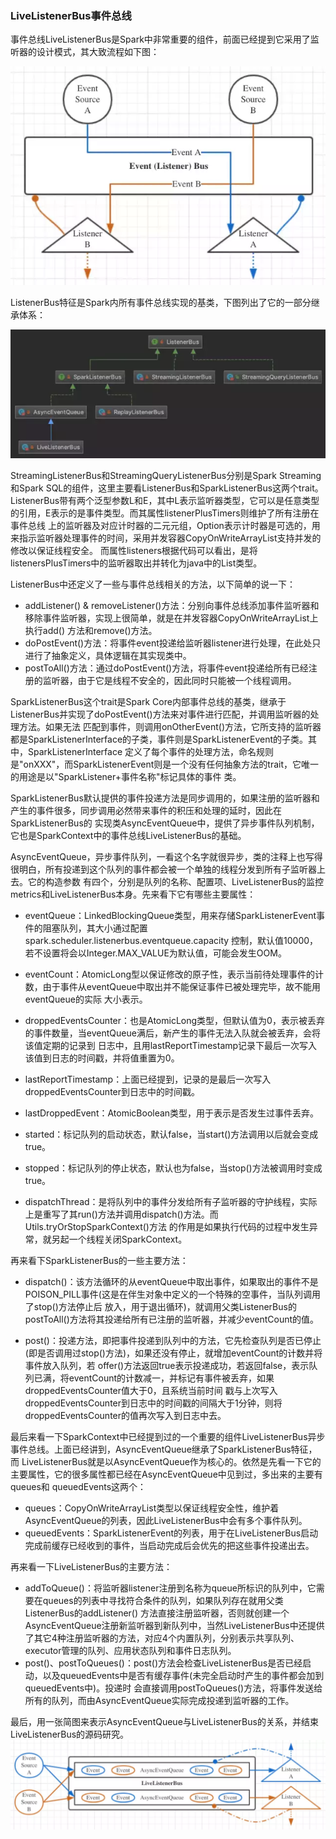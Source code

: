 ### LiveListenerBus事件总线

事件总线LiveListenerBus是Spark中非常重要的组件，前面已经提到它采用了监听器的设计模式，其大致流程如下图：

![LiveListenerBus事件总线](../image/livelistenerbus.png "LiveListenerBus事件总线")

ListenerBus特征是Spark内所有事件总线实现的基类，下图列出了它的一部分继承体系：

![ListenerBus事件总线](../image/listenerbus.png "ListenerBus继承体系")

StreamingListenerBus和StreamingQueryListenerBus分别是Spark Streaming和Spark SQL的组件，这里主要看ListenerBus和SparkListenerBus这两个trait。
ListenerBus带有两个泛型参数L和E，其中L表示监听器类型，它可以是任意类型的引用，E表示的是事件类型。而其属性listenerPlusTimers则维护了所有注册在事件总线
上的监听器及对应计时器的二元元组，Option表示计时器是可选的，用来指示监听器处理事件的时间，采用并发容器CopyOnWriteArrayList支持并发的修改以保证线程安全。
而属性listeners根据代码可以看出，是将listenersPlusTimers中的监听器取出并转化为java中的List类型。

ListenerBus中还定义了一些与事件总线相关的方法，以下简单的说一下：
  * addListener() & removeListener()方法：分别向事件总线添加事件监听器和移除事件监听器，实现上很简单，就是在并发容器CopyOnWriteArrayList上执行add()
  方法和remove()方法。
  * doPostEvent()方法：将事件event投递给监听器listener进行处理，在此处只进行了抽象定义，具体逻辑在其实现类中。
  * postToAll()方法：通过doPostEvent()方法，将事件event投递给所有已经注册的监听器，由于它是线程不安全的，因此同时只能被一个线程调用。

SparkListenerBus这个trait是Spark Core内部事件总线的基类，继承于ListenerBus并实现了doPostEvent()方法来对事件进行匹配，并调用监听器的处理方法。如果无法
匹配到事件，则调用onOtherEvent()方法，它所支持的监听器都是SparkListenerInterface的子类，事件则是SparkListenerEvent的子类。其中，SparkListenerInterface
定义了每个事件的处理方法，命名规则是"onXXX"，而SparkListenerEvent则是一个没有任何抽象方法的trait，它唯一的用途是以"SparkListener+事件名称"标记具体的事件
类。

SparkListenerBus默认提供的事件投递方法是同步调用的，如果注册的监听器和产生的事件很多，同步调用必然带来事件的积压和处理的延时，因此在SparkListenerBus的
实现类AsyncEventQueue中，提供了异步事件队列机制，它也是SparkContext中的事件总线LiveListenerBus的基础。

AsyncEventQueue，异步事件队列，一看这个名字就很异步，类的注释上也写得很明白，所有投递到这个队列的事件都会被一个单独的线程分发到所有子监听器上去。它的构造参数
有四个，分别是队列的名称、配置项、LiveListenerBus的监控metrics和LiveListenerBus本身。先来看下它有哪些主要属性：
  * eventQueue：LinkedBlockingQueue类型，用来存储SparkListenerEvent事件的阻塞队列，其大小通过配置spark.scheduler.listenerbus.eventqueue.capacity
  控制，默认值10000，若不设置将会以Integer.MAX_VALUE为默认值，可能会发生OOM。

  * eventCount：AtomicLong型以保证修改的原子性，表示当前待处理事件的计数，由于事件从eventQueue中取出并不能保证事件已被处理完毕，故不能用eventQueue的实际
  大小表示。

  * droppedEventsCounter：也是AtomicLong类型，但默认值为0，表示被丢弃的事件数量，当eventQueue满后，新产生的事件无法入队就会被丢弃，会将该值定期的记录到
  日志中，且用lastReportTimestamp记录下最后一次写入该值到日志的时间戳，并将值重置为0。

  * lastReportTimestamp：上面已经提到，记录的是最后一次写入droppedEventsCounter到日志中的时间戳。

  * lastDroppedEvent：AtomicBoolean类型，用于表示是否发生过事件丢弃。

  * started：标记队列的启动状态，默认false，当start()方法调用以后就会变成true。

  * stopped：标记队列的停止状态，默认也为false，当stop()方法被调用时变成true。

  * dispatchThread：是将队列中的事件分发给所有子监听器的守护线程，实际上是重写了其run()方法并调用dispatch()方法。而Utils.tryOrStopSparkContext()方法
  的作用是如果执行代码的过程中发生异常，就另起一个线程关闭SparkContext。

再来看下SparkListenerBus的一些主要方法：
  * dispatch()：该方法循环的从eventQueue中取出事件，如果取出的事件不是POISON_PILL事件(这是在伴生对象中定义的一个特殊的空事件，当队列调用了stop()方法停止后
  放入，用于退出循环)，就调用父类ListenerBus的postToAll()方法将其投递给所有已注册的监听器，并减少eventCount的值。

  * post()：投递方法，即把事件投递到队列中的方法，它先检查队列是否已停止(即是否调用过stop()方法)，如果还没有停止，就增加eventCount的计数并将事件放入队列，若
  offer()方法返回true表示投递成功，若返回false，表示队列已满，将eventCount的计数减一，并标记有事件被丢弃，如果droppedEventsCounter值大于0，且系统当前时间
  戳与上次写入droppedEventsCounter到日志中的时间戳的间隔大于1分钟，则将droppedEventsCounter的值再次写入到日志中去。

最后来看一下SparkContext中已经提到过的一个重要的组件LiveListenerBus异步事件总线。上面已经讲到，AsyncEventQueue继承了SparkListenerBus特征，而
LiveListenerBus就是以AsyncEventQueue作为核心的。依然是先看一下它的主要属性，它的很多属性都已经在AsyncEventQueue中见到过，多出来的主要有queues和
queuedEvents这两个：
  * queues：CopyOnWriteArrayList类型以保证线程安全性，维护着AsyncEventQueue的列表，因此LiveListenerBus中会有多个事件队列。
  * queuedEvents：SparkListenerEvent的列表，用于在LiveListenerBus启动完成前缓存已经收到的事件，当启动完成后会优先的把这些事件投递出去。

再来看一下LiveListenerBus的主要方法：
  * addToQueue()：将监听器listener注册到名称为queue所标识的队列中，它需要在queues的列表中寻找符合条件的队列，如果队列存在就用父类ListenerBus的addListener()
  方法直接注册监听器，否则就创建一个AsyncEventQueue注册新监听器到新队列中，当然LiveListenerBus中还提供了其它4种注册监听器的方法，对应4个内置队列，分别表示共享队列、
  executor管理的队列、应用状态队列和事件日志队列。
  * post()、postToQueues()：post()方法会检查LiveListenerBus是否已经启动，以及queuedEvents中是否有缓存事件(未完全启动时产生的事件都会加到queuedEvents中)。投递时
  会直接调用postToQueues()方法，将事件发送给所有的队列，而由AsyncEventQueue实际完成投递到监听器的工作。

最后，用一张简图来表示AsyncEventQueue与LiveListenerBus的关系，并结束LiveListenerBus的源码研究。
![AsyncEventQueue与LiveListenerBus](../image/asynceventqueue.png "AsyncEventQueue与LiveListenerBus关系简图")